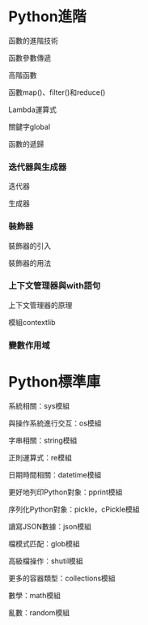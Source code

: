 # Python進階 

函數的進階技術 

函數參數傳遞

高階函數

函數map()、filter()和reduce() 

Lambda運算式

關鍵字global

函數的遞歸

### 迭代器與生成器

迭代器

生成器

### 裝飾器

裝飾器的引入

裝飾器的用法

### 上下文管理器與with語句 

上下文管理器的原理

模組contextlib

### 變數作用域


# Python標準庫

系統相關：sys模組

與操作系統進行交互：os模組

字串相關：string模組

正則運算式：re模組

日期時間相關：datetime模組

更好地列印Python對象：pprint模組

序列化Python對象：pickle，cPickle模組

讀寫JSON數據：json模組

檔模式匹配：glob模組

高級檔操作：shutil模組 

更多的容器類型：collections模組

數學：math模組 

亂數：random模組

